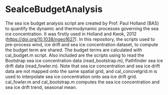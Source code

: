 # SeaIceBudgetAnalysis
The sea ice budget analysis script are created by Prof. Paul Holland (BAS) to quantify the dynamic and thermodynamic processes governing the sea ice concentration. It was firstly used in Holland and Kwok, 2012 (https://doi.org/10.1038/ngeo1627). In this repository, the scripts used to pre-process wind, ice drift and sea ice concentration dataset, to compute the budget term are shared.
The budget terms are calculated with cal_budget.m script. Also included are the scripts using to read the Bootstrap sea ice concentration data (read_bootstrap.m), Pathfinder sea ice drift data (read_fowler.m). Note that sea ice concentration and sea ice drift data are not mapped onto the same spatial grid, and cal_concvelgrid.m is used to interpolate sea ice concentration onto sea ice drift grid. cal_fowler.m and cal_bootstrap.m computes the sea ice concentration and sea ice drift trend, seasonal mean.
